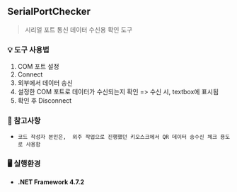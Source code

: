 ##  SerialPortChecker
>  시리얼 포트 통신 데이터 수신용 확인 도구

### 💡 도구 사용법
1. COM 포트 설정 
2. Connect
3. 외부에서 데이터 송신
4. 설정한 COM 포트로 데이터가 수신되는지 확인 => 수신 시, textbox에 표시됨
5. 확인 후 Disconnect


### 📌 참고사항

- `코드 작성자 본인은,  외주 작업으로 진행했던 키오스크에서 QR 데이터 송수신 체크 용도로 사용함`

### 🖥️ 실행환경
- **.NET Framework 4.7.2**
